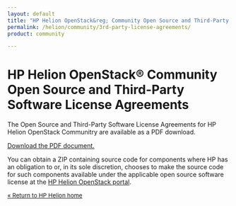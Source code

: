 ```yaml
---
layout: default
title: "HP Helion OpenStack&reg; Community Open Source and Third-Party Software License Agreements"
permalink: /helion/community/3rd-party-license-agreements/
product: community

---
```

<!--PUBLISHED-->

<script> 

function PageRefresh { 
onLoad="window.refresh"
}

PageRefresh();

</script>

<!--
<p style="font-size: small;"> <a href="/helion/openstack/eula/">&#9664; PREV | <a href="/helion/openstack/">&#9650; UP</a> | <a href="/helion/openstack/siteindex/">NEXT &#9654;</a> </p>
-->

<h1 id="hp-helion-openstack-beta-open-source-and-third-party-software-license-agreements">HP Helion OpenStack&reg; Community Open Source and Third-Party Software License Agreements</h1>

The Open Source and Third-Party Software License Agreements for HP Helion OpenStack Communitry are available as a PDF download.

<a href="http://g867c39a921f179b9eb3ba7424144b70a.cdn.hpcloudsvc.com/source/Community-OSRB-10-30-14.pdf">Download the PDF document.</a>



You can obtain a ZIP containing source code for components where HP has an obligation to or, in its sole discretion, chooses to make the source code for such components available under the applicable open source software license at the [HP Helion OpenStack portal](https://helion.hpwsportal.com/).



<p style="font-size: small;"> <a href="/helion/"> &#171; Return to HP Helion  home </a> </p>




